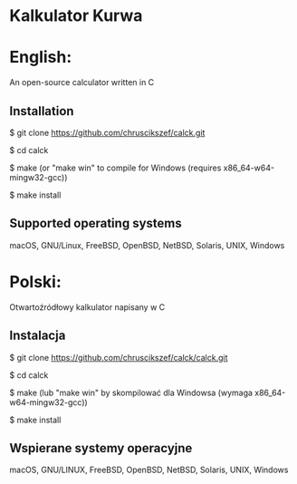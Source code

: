 # Kalkulator Kurwa

# English: 

An open-source calculator written in C

## Installation 
$ git clone https://github.com/chruscikszef/calck.git

$ cd calck

$ make (or "make win" to compile for Windows (requires x86_64-w64-mingw32-gcc))

$ make install

## Supported operating systems
macOS, GNU/Linux, FreeBSD, OpenBSD, NetBSD, Solaris, UNIX, Windows

# Polski:

Otwartoźródłowy kalkulator napisany w C

## Instalacja
$ git clone https://github.com/chruscikszef/calck/calck.git

$ cd calck

$ make (lub "make win" by skompilować dla Windowsa (wymaga x86_64-w64-mingw32-gcc))

$ make install

## Wspierane systemy operacyjne
macOS, GNU/LINUX, FreeBSD, OpenBSD, NetBSD, Solaris, UNIX, Windows



